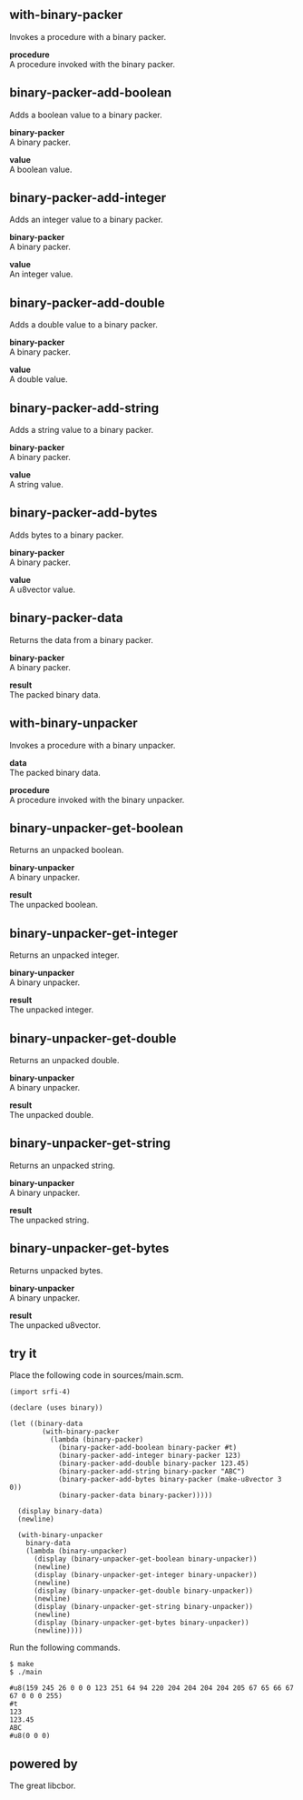 with-binary-packer
------------------
Invokes a procedure with a binary packer.

__procedure__  
A procedure invoked with the binary packer.

binary-packer-add-boolean
-------------------------
Adds a boolean value to a binary packer.

__binary-packer__  
A binary packer.

__value__  
A boolean value.

binary-packer-add-integer
-------------------------
Adds an integer value to a binary packer.

__binary-packer__  
A binary packer.

__value__  
An integer value.

binary-packer-add-double
------------------------
Adds a double value to a binary packer.

__binary-packer__  
A binary packer.

__value__  
A double value.

binary-packer-add-string
------------------------
Adds a string value to a binary packer.

__binary-packer__  
A binary packer.

__value__  
A string value.

binary-packer-add-bytes
-----------------------
Adds bytes to a binary packer.

__binary-packer__  
A binary packer.

__value__  
A u8vector value.

binary-packer-data
------------------
Returns the data from a binary packer.

__binary-packer__  
A binary packer.

__result__  
The packed binary data.

with-binary-unpacker
--------------------
Invokes a procedure with a binary unpacker.

__data__  
The packed binary data.

__procedure__  
A procedure invoked with the binary unpacker.

binary-unpacker-get-boolean
---------------------------
Returns an unpacked boolean.

__binary-unpacker__  
A binary unpacker.

__result__  
The unpacked boolean.

binary-unpacker-get-integer
---------------------------
Returns an unpacked integer.

__binary-unpacker__  
A binary unpacker.

__result__  
The unpacked integer.

binary-unpacker-get-double
--------------------------
Returns an unpacked double.

__binary-unpacker__  
A binary unpacker.

__result__  
The unpacked double.

binary-unpacker-get-string
--------------------------
Returns an unpacked string.

__binary-unpacker__  
A binary unpacker.

__result__  
The unpacked string.

binary-unpacker-get-bytes
-------------------------
Returns unpacked bytes.

__binary-unpacker__  
A binary unpacker.

__result__  
The unpacked u8vector.

try it
------
Place the following code in sources/main.scm.

    (import srfi-4)

    (declare (uses binary))

    (let ((binary-data
            (with-binary-packer
              (lambda (binary-packer)
                (binary-packer-add-boolean binary-packer #t)
                (binary-packer-add-integer binary-packer 123)
                (binary-packer-add-double binary-packer 123.45)
                (binary-packer-add-string binary-packer "ABC")
                (binary-packer-add-bytes binary-packer (make-u8vector 3 0))
                (binary-packer-data binary-packer)))))

      (display binary-data)
      (newline)

      (with-binary-unpacker
        binary-data
        (lambda (binary-unpacker)
          (display (binary-unpacker-get-boolean binary-unpacker))
          (newline)
          (display (binary-unpacker-get-integer binary-unpacker))
          (newline)
          (display (binary-unpacker-get-double binary-unpacker))
          (newline)
          (display (binary-unpacker-get-string binary-unpacker))
          (newline)
          (display (binary-unpacker-get-bytes binary-unpacker))
          (newline))))

Run the following commands.

    $ make
    $ ./main

    #u8(159 245 26 0 0 0 123 251 64 94 220 204 204 204 204 205 67 65 66 67 67 0 0 0 255)
    #t
    123
    123.45
    ABC
    #u8(0 0 0)

powered by
----------
The great libcbor.
